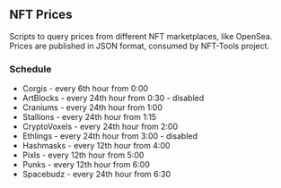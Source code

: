 ## NFT Prices

Scripts to query prices from different NFT marketplaces, like OpenSea.
Prices are published in JSON format, consumed by NFT-Tools project.

### Schedule

- Corgis - every 6th hour from 0:00
- ArtBlocks - every 24th hour from 0:30 - disabled
- Craniums - every 24th hour from 1:00
- Stallions - every 24th hour from 1:15
- CryptoVoxels - every 24th hour from 2:00
- Ethlings - every 24th hour from 3:00 - disabled
- Hashmasks - every 12th hour from 4:00
- Pixls - every 12th hour from 5:00
- Punks - every 12th hour from 6:00
- Spacebudz - every 24th hour from 6:30
